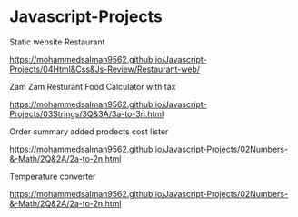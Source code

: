 # Javascript-Projects

Static website Restaurant

https://mohammedsalman9562.github.io/Javascript-Projects/04Html&Css&Js-Review/Restaurant-web/

Zam Zam Resturant Food Calculator with tax 

https://mohammedsalman9562.github.io/Javascript-Projects/03Strings/3Q&3A/3a-to-3n.html

Order summary added prodects cost lister

https://mohammedsalman9562.github.io/Javascript-Projects/02Numbers-&-Math/2Q&2A/2a-to-2n.html

Temperature converter 

https://mohammedsalman9562.github.io/Javascript-Projects/02Numbers-&-Math/2Q&2A/2a-to-2n.html
